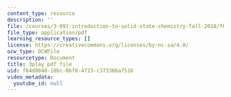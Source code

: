 ```yaml
---
content_type: resource
description: ''
file: /courses/3-091-introduction-to-solid-state-chemistry-fall-2018/f64d804018bc0bf84723c373366a7516_9ayyzdIKaps.pdf
file_type: application/pdf
learning_resource_types: []
license: https://creativecommons.org/licenses/by-nc-sa/4.0/
ocw_type: OCWFile
resourcetype: Document
title: 3play pdf file
uid: f64d8040-18bc-0bf8-4723-c373366a7516
video_metadata:
  youtube_id: null
---
```

